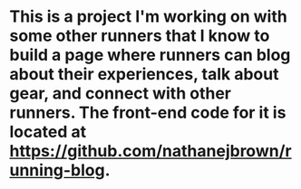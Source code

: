 # This is a project I'm working on with some other runners that I know to build a page where runners can blog about their experiences, talk about gear, and connect with other runners. The front-end code for it is located at https://github.com/nathanejbrown/running-blog.